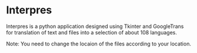 # Interpres
Interpres is a python application designed using Tkinter and GoogleTrans for translation of text and files into a selection of about 108 languages.

Note: You need to change the locaion of the files according to your location.
